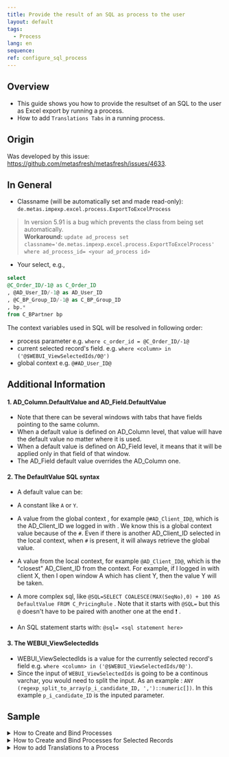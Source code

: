```yaml
---
title: Provide the result of an SQL as process to the user
layout: default
tags:  
  - Process
lang: en
sequence:
ref: configure_sql_process
---
```


## Overview
* This guide shows you how to provide the resultset of an SQL to the user as Excel export by running a process.
* How to add `Translations Tabs` in a running process.

## Origin
Was developed by this issue: https://github.com/metasfresh/metasfresh/issues/4633.

[ other relevant issues:
 https://github.com/metasfresh/onboarding/issues/12
 https://github.com/metasfresh/me03/issues/10686 ]: #


## In General
* Classname (will be automatically set and made read-only): `de.metas.impexp.excel.process.ExportToExcelProcess`

> In version 5.91 is a bug which prevents the class from being set automatically.<br> **Workaround:** `update ad_process set classname='de.metas.impexp.excel.process.ExportToExcelProcess'
where ad_process_id= <your ad_process id>`

* Your select, e.g.,
```sql
select
@C_Order_ID/-1@ as C_Order_ID
, @AD_User_ID/-1@ as AD_User_ID
, @C_BP_Group_ID/-1@ as C_BP_Group_ID
, bp.*
from C_BPartner bp
```

The context variables used in SQL will be resolved in following order:
* process parameter e.g. `where c_order_id = @C_Order_ID/-1@`
* current selected record's field. e.g. `where <column> in ('@$WEBUI_ViewSelectedIds/0@')`
* global context e.g. `@#AD_User_ID@`


## Additional Information

#### 1. AD_Column.DefaultValue and AD_Field.DefaultValue
* Note that there can be several windows with tabs that have fields pointing to the same column.
* When a default value is defined on AD_Column level, that value will have the default value no matter where it is used.
* When a default value is defined on AD_Field level, it means that it will be applied only in that field of that window.
* The AD_Field default value overrides the AD_Column one.

#### 2. The DefaultValue SQL syntax

* A default value can be:

 * A constant like `A` or `Y`.
 * A value from the global context , for example `@#AD_Client_ID@`, which is the AD_Client_ID we logged in with . We know this is a global context value because of the `#`. Even if there is another AD_Client_ID selected in the local context, when `#` is present, it will always retrieve the global value.
 * A value from the local context, for example `@AD_Client_ID@`, which is the "closest" AD_Client_ID from the context. For example, if I logged in with client X, then I open window A which has client Y, then the value Y will be taken.
 * A more complex sql, like `@SQL=SELECT COALESCE(MAX(SeqNo),0) + 100 AS DefaultValue FROM C_PricingRule` . Note that it starts with `@SQL=` but this `@` doesn't have to be paired with another one at the end ❗ .

* An SQL statement starts with:
`@sql= <sql statement here>`

[Commented by Ruxi in issue:https://github.com/metasfresh/onboarding/issues/12 ]: #

#### 3. The WEBUI_ViewSelectedIds

* WEBUI_ViewSelectedIds is a value for the currently selected record's field e.g. `where <column> in ('@$WEBUI_ViewSelectedIds/0@')`.
* Since the input of `WEBUI_ViewSelectedIds` is going to be a continous varchar, you would need to split the input. As an example : `ANY (regexp_split_to_array(p_i_candidate_ID, ',')::numeric[])`. In this example `p_i_candidate_ID` is the inputed parameter.





## Sample
<details><summary>How to Create and Bind Processes </summary>

![image](https://user-images.githubusercontent.com/1244701/46567456-d181d380-c93b-11e8-82b4-abe2b11f57f5.png)

![image](https://user-images.githubusercontent.com/1244701/46567460-dfcfef80-c93b-11e8-889a-918242ac23bc.png)

![image](https://user-images.githubusercontent.com/1244701/46567510-be233800-c93c-11e8-9fde-441fcf688332.png)

![image](https://user-images.githubusercontent.com/1244701/46567520-d7c47f80-c93c-11e8-9b7c-2e38c435d963.png)

![image](https://user-images.githubusercontent.com/1244701/46567529-e743c880-c93c-11e8-9ebf-28483ddea93c.png)

![image](https://user-images.githubusercontent.com/1244701/46567534-04789700-c93d-11e8-8386-29a0a214a25d.png)

![image](https://user-images.githubusercontent.com/1244701/46567536-1ce8b180-c93d-11e8-88c8-ea8ed998a7aa.png)

</details>

<details><summary>How to Create and Bind Processes for Selected Records</summary>

![image](./assets/Process_SwingUI_SQLStatements.png)
![image](./assets/Process_SwingUI_SQLfunction_p1.png)
![image](./assets/Process_SwingUI_SQLfunction_p2.png)

</details>

<details><summary>How to add Translations to a Process</summary>

* Open `Tools` then `Preferences` and tick the box with `Show Translations Tabs`

![image](./assets/SwingUI_Preferences_TranslatationTab.png)

* Then Restart Java Client/SwingUI afterwards the Tabs will be visible.

![image](./assets/SwingUI_TranslatationTab.png)

</details>
